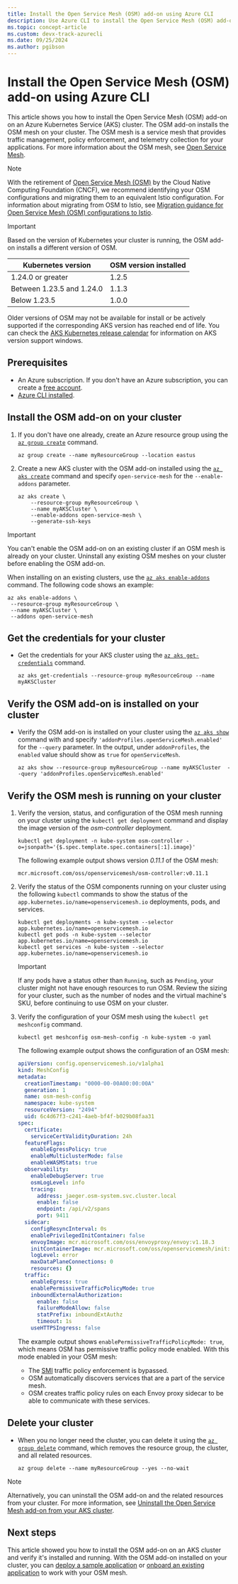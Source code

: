 ```yaml
---
title: Install the Open Service Mesh (OSM) add-on using Azure CLI
description: Use Azure CLI to install the Open Service Mesh (OSM) add-on on an Azure Kubernetes Service (AKS) cluster.
ms.topic: concept-article
ms.custom: devx-track-azurecli
ms.date: 09/25/2024
ms.author: pgibson
---
```


# Install the Open Service Mesh (OSM) add-on using Azure CLI

This article shows you how to install the Open Service Mesh (OSM) add-on on an Azure Kubernetes Service (AKS) cluster. The OSM add-on installs the OSM mesh on your cluster. The OSM mesh is a service mesh that provides traffic management, policy enforcement, and telemetry collection for your applications. For more information about the OSM mesh, see [Open Service Mesh](https://openservicemesh.io/).

> [!NOTE]
> With the retirement of [Open Service Mesh (OSM)](https://docs.openservicemesh.io/) by the Cloud Native Computing Foundation (CNCF), we recommend identifying your OSM configurations and migrating them to an equivalent Istio configuration. For information about migrating from OSM to Istio, see [Migration guidance for Open Service Mesh (OSM) configurations to Istio](open-service-mesh-istio-migration-guidance.md).

> [!IMPORTANT]
> Based on the version of Kubernetes your cluster is running, the OSM add-on installs a different version of OSM.
>
> |Kubernetes version         | OSM version installed |
> |---------------------------|-----------------------|
> | 1.24.0 or greater         | 1.2.5                 |
> | Between 1.23.5 and 1.24.0 | 1.1.3                 |
> | Below 1.23.5              | 1.0.0                 |
>
> Older versions of OSM may not be available for install or be actively supported if the corresponding AKS version has reached end of life. You can check the [AKS Kubernetes release calendar](./supported-kubernetes-versions.md#aks-kubernetes-release-calendar) for information on AKS version support windows.

## Prerequisites

- An Azure subscription. If you don't have an Azure subscription, you can create a [free account](https://azure.microsoft.com/free).
- [Azure CLI installed](/cli/azure/install-azure-cli).

## Install the OSM add-on on your cluster

1. If you don't have one already, create an Azure resource group using the [`az group create`][az-group-create] command.

    ```azurecli-interactive
    az group create --name myResourceGroup --location eastus
    ```

2. Create a new AKS cluster with the OSM add-on installed using the [`az aks create`][az-aks-create] command and specify `open-service-mesh` for the `--enable-addons` parameter.

    ```azurecli-interactive
    az aks create \
        --resource-group myResourceGroup \
        --name myAKSCluster \
        --enable-addons open-service-mesh \
        --generate-ssh-keys        
    ```

> [!IMPORTANT]
> You can't enable the OSM add-on on an existing cluster if an OSM mesh is already on your cluster. Uninstall any existing OSM meshes on your cluster before enabling the OSM add-on.
>
> When installing on an existing clusters, use the [`az aks enable-addons`][az-aks-enable-addons] command. The following code shows an example:
>
> ```azurecli-interactive
> az aks enable-addons \
>  --resource-group myResourceGroup \
>  --name myAKSCluster \
>  --addons open-service-mesh
> ```

## Get the credentials for your cluster

- Get the credentials for your AKS cluster using the [`az aks get-credentials`][az-aks-get-credentials] command.

    ```azurecli-interactive
    az aks get-credentials --resource-group myResourceGroup --name myAKSCluster
    ```

## Verify the OSM add-on is installed on your cluster

- Verify the OSM add-on is installed on your cluster using the [`az aks show`][az-aks-show] command with and specify `'addonProfiles.openServiceMesh.enabled'` for the `--query` parameter. In the output, under `addonProfiles`, the `enabled` value should show as `true` for `openServiceMesh`.

    ```azurecli-interactive
    az aks show --resource-group myResourceGroup --name myAKSCluster  --query 'addonProfiles.openServiceMesh.enabled'
    ```

## Verify the OSM mesh is running on your cluster

1. Verify the version, status, and configuration of the OSM mesh running on your cluster using the `kubectl get deployment` command and display the image version of the *osm-controller* deployment.

    ```azurecli-interactive
    kubectl get deployment -n kube-system osm-controller -o=jsonpath='{$.spec.template.spec.containers[:1].image}'
    ```

    The following example output shows version *0.11.1* of the OSM mesh:

    ```output
    mcr.microsoft.com/oss/openservicemesh/osm-controller:v0.11.1
    ```

2. Verify the status of the OSM components running on your cluster using the following `kubectl` commands to show the status of the `app.kubernetes.io/name=openservicemesh.io` deployments, pods, and services.

    ```azurecli-interactive
    kubectl get deployments -n kube-system --selector app.kubernetes.io/name=openservicemesh.io
    kubectl get pods -n kube-system --selector app.kubernetes.io/name=openservicemesh.io
    kubectl get services -n kube-system --selector app.kubernetes.io/name=openservicemesh.io
    ```

    > [!IMPORTANT]
    > If any pods have a status other than `Running`, such as `Pending`, your cluster might not have enough resources to run OSM. Review the sizing for your cluster, such as the number of nodes and the virtual machine's SKU, before continuing to use OSM on your cluster.

3. Verify the configuration of your OSM mesh using the `kubectl get meshconfig` command.

    ```azurecli-interactive
    kubectl get meshconfig osm-mesh-config -n kube-system -o yaml
    ```

    The following example output shows the configuration of an OSM mesh:

    ```yaml
    apiVersion: config.openservicemesh.io/v1alpha1
    kind: MeshConfig
    metadata:
      creationTimestamp: "0000-00-00A00:00:00A"
      generation: 1
      name: osm-mesh-config
      namespace: kube-system
      resourceVersion: "2494"
      uid: 6c4d67f3-c241-4aeb-bf4f-b029b08faa31
    spec:
      certificate:
        serviceCertValidityDuration: 24h
      featureFlags:
        enableEgressPolicy: true
        enableMulticlusterMode: false
        enableWASMStats: true
      observability:
        enableDebugServer: true
        osmLogLevel: info
        tracing:
          address: jaeger.osm-system.svc.cluster.local
          enable: false
          endpoint: /api/v2/spans
          port: 9411
      sidecar:
        configResyncInterval: 0s
        enablePrivilegedInitContainer: false
        envoyImage: mcr.microsoft.com/oss/envoyproxy/envoy:v1.18.3
        initContainerImage: mcr.microsoft.com/oss/openservicemesh/init:v0.9.1
        logLevel: error
        maxDataPlaneConnections: 0
        resources: {}
      traffic:
        enableEgress: true
        enablePermissiveTrafficPolicyMode: true
        inboundExternalAuthorization:
          enable: false
          failureModeAllow: false
          statPrefix: inboundExtAuthz
          timeout: 1s
        useHTTPSIngress: false
    ```

    The example output shows `enablePermissiveTrafficPolicyMode: true`, which means OSM has permissive traffic policy mode enabled. With this mode enabled in your OSM mesh:

   - The [SMI][smi] traffic policy enforcement is bypassed.
   - OSM automatically discovers services that are a part of the service mesh.
   - OSM creates traffic policy rules on each Envoy proxy sidecar to be able to communicate with these services.

## Delete your cluster

- When you no longer need the cluster, you can delete it using the [`az group delete`][az-group-delete] command, which removes the resource group, the cluster, and all related resources.

    ```azurecli-interactive
    az group delete --name myResourceGroup --yes --no-wait
    ```

> [!NOTE]
> Alternatively, you can uninstall the OSM add-on and the related resources from your cluster. For more information, see [Uninstall the Open Service Mesh add-on from your AKS cluster][osm-uninstall].

## Next steps

This article showed you how to install the OSM add-on on an AKS cluster and verify it's installed and running. With the OSM add-on installed on your cluster, you can [deploy a sample application][osm-deploy-sample-app] or [onboard an existing application][osm-onboard-app] to work with your OSM mesh.

<!-- LINKS -->
[osm-uninstall]: open-service-mesh-uninstall-add-on.md
[smi]: https://smi-spec.io/
[osm-deploy-sample-app]: https://release-v1-0.docs.openservicemesh.io/docs/getting_started/install_apps/
[osm-onboard-app]: https://release-v1-0.docs.openservicemesh.io/docs/guides/app_onboarding/
[az-group-create]: /cli/azure/group#az_group_create
[az-aks-create]: /cli/azure/aks#az_aks_create
[az-aks-get-credentials]: /cli/azure/aks#az_aks_get_credentials
[az-aks-show]: /cli/azure/aks#az_aks_show
[az-group-delete]: /cli/azure/group#az_group_delete
[az-aks-enable-addons]: /cli/azure/aks#az_aks_enable_addons
